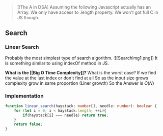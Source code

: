 
> [!The A in DSA]
> Assuming the following 
> Javascript actually has an Array.
> We only have access to .length property. We won't got full C in JS though.

## Search

### Linear Search
Probably the most simplest type of search algorithm.
![[SearchImg1.png]]
It is something similar to using indexOf method in JS.

**What is the [[Big O Time Complexity]]?** 
	What is the worst case? 
	If we find the value at the last index or don't find at all
		So as the input size grows complexity grow in same proportion (Liner growth) 
So the Answer is $O(N)$

### Implementation
```typescript
function linear_search(haystack: number[], needle: number): boolean {
    for (let i = 0; i < haystack.length; ++i){
        if(haystack[i] === needle) return true;
    }
    return false;
}
```
